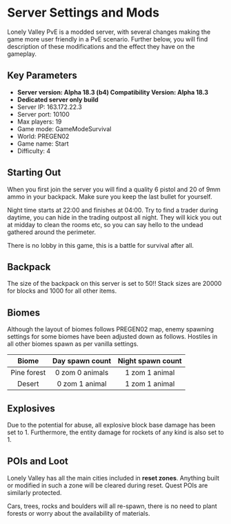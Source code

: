 # Server Settings and Mods

Lonely Valley PvE is a modded server, with several changes making the game more user friendly in a PvE scenario. Further below, you will find description of these modifications and the effect they have on the gameplay.

## Key Parameters
- **Server version: Alpha 18.3 (b4) Compatibility Version: Alpha 18.3**
- **Dedicated server only build**
- Server IP:   163.172.22.3
- Server port: 10100
- Max players: 19
- Game mode:   GameModeSurvival
- World:       PREGEN02
- Game name:   Start
- Difficulty:  4

## Starting Out
When you first join the server you will find a quality 6 pistol and 20 of 9mm ammo in your backpack. Make sure you keep the last bullet for yourself. 

Night time starts at 22:00 and finishes at 04:00. Try to find a trader during daytime, you can hide in the trading outpost all night. They will kick you out at midday to clean the rooms etc, so you can say hello to the undead gathered around the perimeter. 

There is no lobby in this game, this is a battle for survival after all.

## Backpack
The size of the backpack on this server is set to 50!! Stack sizes are 20000 for blocks and 1000 for all other items.

## Biomes
Although the layout of biomes follows PREGEN02 map, enemy spawning settings for some biomes have been adjusted down as follows. Hostiles in all other biomes spawn as per vanilla settings.

| Biome             | Day spawn count   | Night spawn count |
| :---------------: | :---------------: | :---------------: |
| Pine forest       | 0 zom 0 animals   | 1 zom 1 animal    |
| Desert            | 0 zom 1 animal    | 1 zom 1 animal    |

## Explosives
Due to the potential for abuse, all explosive block base damage has been set to 1. Furthermore, the entity damage for rockets of any kind is also set to 1. 

## POIs and Loot
Lonely Valley has all the main cities included in **reset zones**. Anything built or modified in such a zone will be cleared during reset. Quest POIs are similarly protected.

Cars, trees, rocks and boulders will all re-spawn, there is no need to plant forests or worry about the availability of materials.
